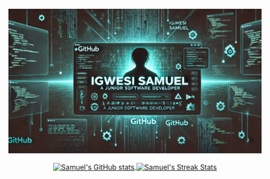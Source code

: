 ![Banner](https://github.com/SamuelIgwesi/SamuelIgwesi/blob/main/github%20banner.webp)

<div align="center">
  <a href="https://github.com/SamuelIgwesi/github-readme-stats">
    <img align="center" width="49%" height="195" src="https://github-readme-stats.vercel.app/api?username=SamuelIgwesi&show_icons=true&include_all_commits=true&theme=tokyonight&hide_border=true&hide_rank=true&rank_icon=percentile" alt="Samuel's GitHub stats" />
  </a>
  <a href="https://streak-stats.demolab.com/?user=SamuelIgwesi&theme=tokyonight">
    <img align="center" width="49%" height="195" src="https://streak-stats.demolab.com?user=SamuelIgwesi&theme=tokyonight&hide_border=true" alt="Samuel's Streak Stats" />
  </a>
</div>
